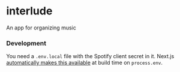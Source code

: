 # interlude
An app for organizing music

### Development

You need a `.env.local` file with the Spotify client secret in it.
Next.js [automatically makes this available](https://nextjs.org/docs/basic-features/environment-variables#loading-environment-variables) at build time on `process.env`.
